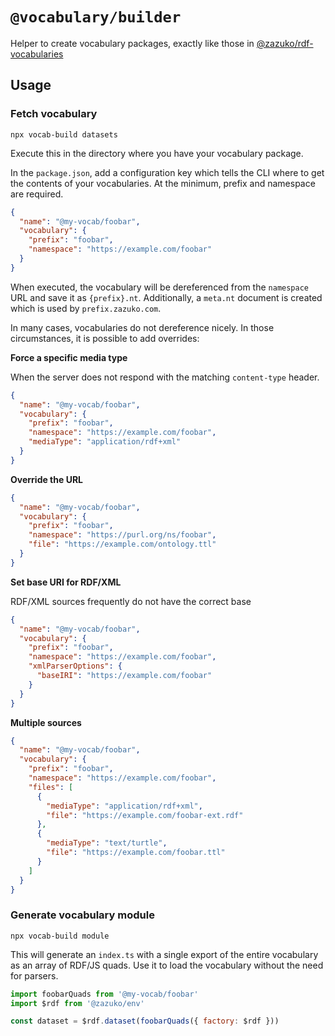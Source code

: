 # `@vocabulary/builder`

Helper to create vocabulary packages, exactly like those in [@zazuko/rdf-vocabularies](https://github.com/zazuko/rdf-vocabularies/tree/master/ontologies)

## Usage

### Fetch vocabulary

```shell
npx vocab-build datasets
```

Execute this in the directory where you have your vocabulary package.

In the `package.json`, add a configuration key which tells the CLI where to get the contents of your vocabularies. 
At the minimum, prefix and namespace are required.

```json
{
  "name": "@my-vocab/foobar",
  "vocabulary": {
    "prefix": "foobar",
    "namespace": "https://example.com/foobar"
  }
}
```

When executed, the vocabulary will be dereferenced from the `namespace` URL and save it as `{prefix}.nt`. Additionally, a
`meta.nt` document is created which is used by `prefix.zazuko.com`.

In many cases, vocabularies do not dereference nicely. In those circumstances, it is possible to add overrides:

**Force a specific media type**

When the server does not respond with the matching `content-type` header.

```json
{
  "name": "@my-vocab/foobar",
  "vocabulary": {
    "prefix": "foobar",
    "namespace": "https://example.com/foobar",
    "mediaType": "application/rdf+xml"
  }
}
```

**Override the URL**

```json
{
  "name": "@my-vocab/foobar",
  "vocabulary": {
    "prefix": "foobar",
    "namespace": "https://purl.org/ns/foobar",
    "file": "https://example.com/ontology.ttl"
  }
}
```

**Set base URI for RDF/XML**

RDF/XML sources frequently do not have the correct base 

```json
{
  "name": "@my-vocab/foobar",
  "vocabulary": {
    "prefix": "foobar",
    "namespace": "https://example.com/foobar",
    "xmlParserOptions": {
      "baseIRI": "https://example.com/foobar"
    }
  }
}
```

**Multiple sources**

```json
{
  "name": "@my-vocab/foobar",
  "vocabulary": {
    "prefix": "foobar",
    "namespace": "https://example.com/foobar",
    "files": [
      {
        "mediaType": "application/rdf+xml",
        "file": "https://example.com/foobar-ext.rdf"
      },
      {
        "mediaType": "text/turtle",
        "file": "https://example.com/foobar.ttl"
      }
    ]
  }
}
```

### Generate vocabulary module

```shell
npx vocab-build module
```

This will generate an `index.ts` with a single export of the entire vocabulary as an array of RDF/JS quads. Use it to load
the vocabulary without the need for parsers.

```js
import foobarQuads from '@my-vocab/foobar'
import $rdf from '@zazuko/env'

const dataset = $rdf.dataset(foobarQuads({ factory: $rdf }))
```
